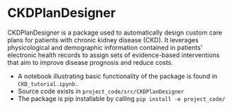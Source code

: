 # CKDPlanDesigner

CKDPlanDesigner is a package used to automatically design custom care plans for patients with chronic kidney disease (CKD). It leverages physicological and demographic information contained in patients' electronic health records to assign sets of evidence-based interventions that aim to improve disease prognosis and reduce costs.

- A notebook illustrating basic functionality of the package is found in `CKD_tutorial.ipynb.`
- Source code exists in `project_code/src/CKDPlanDesigner`
- The package is pip installable by calling `pip install -e project_code/`
